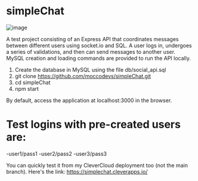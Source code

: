 # simpleChat
![image](https://github.com/moccodevs/simpleChat/assets/125962008/d569fee4-9d55-4679-95d3-6b893a9344e5)

A test project consisting of an Express API that coordinates messages between different users using socket.io and SQL.
A user logs in, undergoes a series of validations, and then can send messages to another user.
MySQL creation and loading commands are provided to run the API locally.

1) Create the database in MySQL using the file db/social_api.sql
2) git clone https://github.com/moccodevs/simpleChat.git
3) cd simpleChat
4) npm start

By default, access the application at localhost:3000 in the browser.
# Test logins with pre-created users are:
-user1/pass1 
-user2/pass2 
-user3/pass3 

You can quickly test it from my CleverCloud deployment too (not the main branch). Here's the link: 
https://simplechat.cleverapps.io/
